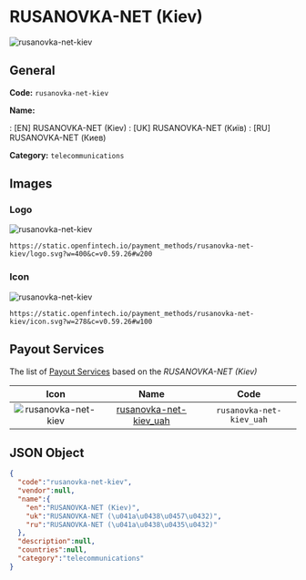 
# RUSANOVKA-NET (Kiev) 
![rusanovka-net-kiev](https://static.openfintech.io/payment_methods/rusanovka-net-kiev/logo.svg?w=400&c=v0.59.26#w200)  

## General 
**Code:** `rusanovka-net-kiev` 
 
**Name:** 
 
:	[EN] RUSANOVKA-NET (Kiev) 
:	[UK] RUSANOVKA-NET (Київ) 
:	[RU] RUSANOVKA-NET (Киев) 
 
**Category:** `telecommunications` 
 

## Images 

### Logo 
![rusanovka-net-kiev](https://static.openfintech.io/payment_methods/rusanovka-net-kiev/logo.svg?w=400&c=v0.59.26#w200)  

```
https://static.openfintech.io/payment_methods/rusanovka-net-kiev/logo.svg?w=400&c=v0.59.26#w200
```  

### Icon 
![rusanovka-net-kiev](https://static.openfintech.io/payment_methods/rusanovka-net-kiev/icon.svg?w=278&c=v0.59.26#w100)  

```
https://static.openfintech.io/payment_methods/rusanovka-net-kiev/icon.svg?w=278&c=v0.59.26#w100
```  

## Payout Services 
 
The list of [Payout Services](/payout-services/) based on the _RUSANOVKA-NET (Kiev)_ 

|Icon|Name|Code| 
|:---:|:---:|:---:| 
|![rusanovka-net-kiev](https://static.openfintech.io/payout_methods/rusanovka-net-kiev/icon.png?w=278&c=v0.59.26#w40) |[rusanovka-net-kiev_uah](/payout-services/rusanovka-net-kiev_uah/)|`rusanovka-net-kiev_uah`| 
 

## JSON Object 

```json
{
  "code":"rusanovka-net-kiev",
  "vendor":null,
  "name":{
    "en":"RUSANOVKA-NET (Kiev)",
    "uk":"RUSANOVKA-NET (\u041a\u0438\u0457\u0432)",
    "ru":"RUSANOVKA-NET (\u041a\u0438\u0435\u0432)"
  },
  "description":null,
  "countries":null,
  "category":"telecommunications"
}
```  
